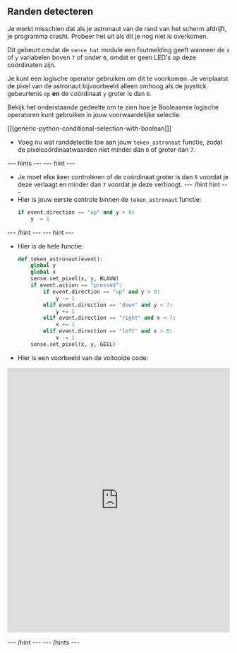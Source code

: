 ## Randen detecteren

Je merkt misschien dat als je astronaut van de rand van het scherm afdrijft, je programma crasht. Probeer het uit als dit je nog niet is overkomen.

Dit gebeurt omdat de `sense_hat` module een foutmelding geeft wanneer de `x` of `y` variabelen boven `7` of onder `0`, omdat er geen LED's op deze coördinaten zijn.

Je kunt een logische operator gebruiken om dit te voorkomen. Je verplaatst de pixel van de astronaut bijvoorbeeld alleen omhoog als de joystick gebeurtenis `op` **en** de coördinaat `y` groter is dan `0`.

Bekijk het onderstaande gedeelte om te zien hoe je Booleaanse logische operatoren kunt gebruiken in jouw voorwaardelijke selectie.

[[[generic-python-conditional-selection-with-boolean]]]

- Voeg nu wat randdetectie toe aan jouw `teken_astronaut` functie, zodat de pixelcoördinaatwaarden niet minder dan `0` of groter dan `7`.

--- hints --- --- hint ---
- Je moet elke keer controleren of de coördinaat groter is dan `0` voordat je deze verlaagt en minder dan `7` voordat je deze verhoogt. --- /hint hint ---
- Hier is jouw eerste controle binnen de `teken_astronaut` functie:
  ```python
  if event.direction == "up" and y > 0:
      y -= 1
  ```
--- /hint ---
--- hint ---
- Hier is de hele functie:
    ```python
    def teken_astronaut(event):
        global y
        global x
        sense.set_pixel(x, y, BLAUW)
        if event.action == "pressed":
            if event.direction == "up" and y > 0:
                y -= 1
            elif event.direction == "down" and y < 7:
                y += 1
            elif event.direction == "right" and x < 7:
                x += 1
            elif event.direction == "left" and x > 0:
                x -= 1
        sense.set_pixel(x, y, GEEL)   
    ```
- Hier is een voorbeeld van de voltooide code: 

<iframe src="https://trinket.io/embed/python/c50810b1b0" width="100%" height="600" frameborder="0" marginwidth="0" marginheight="0" allowfullscreen mark="crwd-mark"></iframe> 

--- /hint --- --- /hints ---
